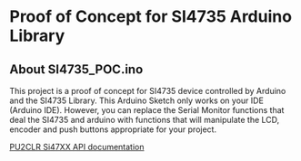 # Proof of Concept for SI4735 Arduino Library 

## About SI4735_POC.ino

This project is a proof of concept for SI4735 device controlled by Arduino and the SI4735 Library. This Arduino Sketch only works on your IDE (Arduino IDE). However, you can replace the Serial Monitor functions that deal the SI4735 and arduino with functions that will manipulate the LCD, encoder and push buttons appropriate for your project.  

[PU2CLR Si47XX API documentation](https://pu2clr.github.io/SI4735/extras/apidoc/html/)

